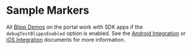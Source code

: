 # Sample Markers

All [Blipp Demos](https://developer.blippar.com/portal/ar-api/examples/blipp-demos) on the portal work with SDK apps if the `debugTestBlippsEnabled` option is enabled. See the [Android Integration](../guides/android/README.md) or [iOS Integration](../guides/ios/README.md) documents for more information.
